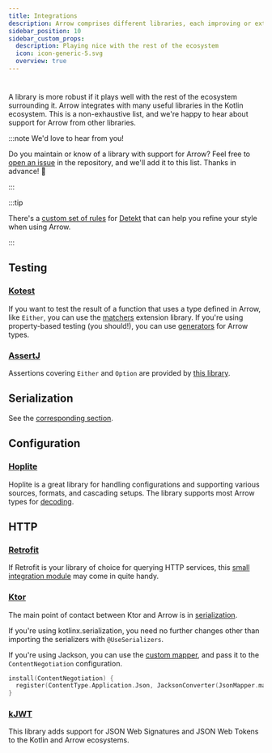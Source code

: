 ```yaml
---
title: Integrations
description: Arrow comprises different libraries, each improving or extending one commonly-used library in the Kotlin ecosystem or a particular Kotlin language feature.
sidebar_position: 10
sidebar_custom_props:
  description: Playing nice with the rest of the ecosystem
  icon: icon-generic-5.svg
  overview: true
---
```


# <decorated-text icon={frontMatter.sidebar_custom_props.icon} title={frontMatter.title} />

A library is more robust if it plays well with the rest of the ecosystem 
surrounding it. Arrow integrates with many useful libraries in the Kotlin
ecosystem. This is a non-exhaustive list, and we're happy to hear about support for
Arrow from other libraries.

:::note We'd love to hear from you!

Do you maintain or know of a library with support for Arrow? Feel free to 
[open an issue](https://github.com/arrow-kt/arrow/issues) in the repository, and we'll add it to this list. Thanks in advance! 🤩

:::

:::tip

There's a [custom set of rules](https://github.com/woltapp/arrow-detekt-rules)
for [Detekt](https://detekt.dev/) that can help you refine your style when
using Arrow.

:::

## Testing

### [Kotest](https://kotest.io/)

If you want to test the result of a function that uses a type defined in Arrow,
like `Either`, you can use the [matchers](https://kotest.io/docs/assertions/arrow.html)
extension library. If you're using property-based testing (you should!), you can
use [generators](https://kotest.io/docs/proptest/property-test-generators-arrow.html)
for Arrow types.

### [AssertJ](https://assertj.github.io/doc/)

Assertions covering `Either` and `Option` are provided by
[this library](https://github.com/rcardin/assertj-arrow-core).

## Serialization

See the [corresponding section](../quickstart/serialization).

## Configuration

### [Hoplite](https://github.com/sksamuel/hoplite)

Hoplite is a great library for handling configurations and supporting various sources, formats, and cascading setups. The library supports most
Arrow types for [decoding](https://github.com/sksamuel/hoplite#decoders).

## HTTP

### [Retrofit](https://square.github.io/retrofit/)

If Retrofit is your library of choice for querying HTTP services, this
[small integration module](https://github.com/arrow-kt/arrow/tree/main/arrow-libs/core/arrow-core-retrofit)
may come in quite handy.

### [Ktor](https://ktor.io/)

The main point of contact between Ktor and Arrow is in
[serialization](../quickstart/serialization).

If you're using kotlinx.serialization, you need no further changes other than
importing the serializers with `@UseSerializers`.

If you're using Jackson, you can use the
[custom mapper](https://github.com/arrow-kt/arrow-integrations#ktor),
and pass it to the `ContentNegotiation` configuration.

```kotlin
install(ContentNegotiation) {
  register(ContentType.Application.Json, JacksonConverter(JsonMapper.mapper))
}
```

### [kJWT](https://github.com/nefilim/kJWT)

This library adds support for JSON Web Signatures and JSON Web Tokens
to the Kotlin and Arrow ecosystems.
